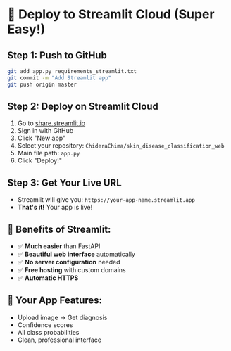 # 🚀 Deploy to Streamlit Cloud (Super Easy!)

## Step 1: Push to GitHub
```bash
git add app.py requirements_streamlit.txt
git commit -m "Add Streamlit app"
git push origin master
```

## Step 2: Deploy on Streamlit Cloud
1. Go to [share.streamlit.io](https://share.streamlit.io)
2. Sign in with GitHub
3. Click "New app"
4. Select your repository: `ChideraChima/skin_disease_classification_web`
5. Main file path: `app.py`
6. Click "Deploy!"

## Step 3: Get Your Live URL
- Streamlit will give you: `https://your-app-name.streamlit.app`
- **That's it!** Your app is live!

## 🎯 Benefits of Streamlit:
- ✅ **Much easier** than FastAPI
- ✅ **Beautiful web interface** automatically
- ✅ **No server configuration** needed
- ✅ **Free hosting** with custom domains
- ✅ **Automatic HTTPS**

## 📱 Your App Features:
- Upload image → Get diagnosis
- Confidence scores
- All class probabilities
- Clean, professional interface
